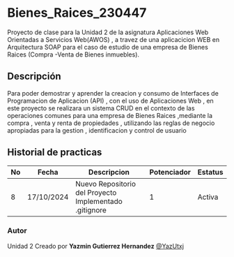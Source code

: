 # Bienes_Raices_230447
Proyecto de clase para la Unidad 2 de la asignatura Aplicaciones Web Orientadas a Servicios Web(AWOS) , a travez de una aplicacicion  WEB en Arquitectura SOAP para el caso de estudio de una empresa de Bienes Raices (Compra -Venta de Bienes inmuebles).

## Descripción
Para poder demostrar y aprender la creacion y consumo de Interfaces de Programacion de Aplicacion (API) , con el uso de Aplicaciones Web , en este proyecto se realizara un sistema CRUD en el contexto de las operaciones comunes para una empresa de Bienes Raices ,mediante la compra , venta y renta  de propiedades , utilizando las reglas de negocio apropiadas para la gestion , identificacion y control de usuario

## Historial de practicas
|No|Fecha|Descripcion|Potenciador|Estatus|
|--|--|--|--|--|
|8|17/10/2024|Nuevo Repositorio del Proyecto Implementado  .gitignore |1|Activa|


### Autor
Unidad 2
Creado por **Yazmin Gutierrez Hernandez** [@YazUtxj](https://github.com/YazUtxj)

